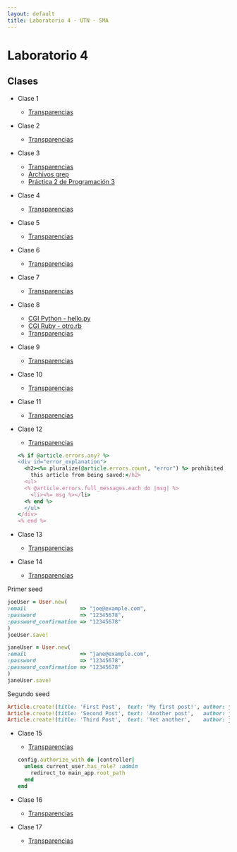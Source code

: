 ```yaml
---
layout: default
title: Laboratorio 4 - UTN - SMA
---
```


# Laboratorio 4

## Clases

* Clase 1
  * [Transparencias](material/Clase01.pdf)
* Clase 2
  * [Transparencias](material/Clase02.pdf)
* Clase 3
  * [Transparencias](material/Clase03.pdf)
  * [Archivos grep](material/Clase03Comando.tar.gz)
  * [Práctica 2 de Programación 3](material/Programacion3-Practica2.pdf)
* Clase 4
  * [Transparencias](material/Clase04.pdf)
* Clase 5
  * [Transparencias](material/Clase05.pdf)
* Clase 6
  * [Transparencias](material/Clase06.pdf)
* Clase 7
  * [Transparencias](material/Clase07.pdf)
* Clase 8
  * [CGI Python - hello.py](material/hello.py)
  * [CGI Ruby - otro.rb](material/otro.rb)
  * [Transparencias](material/Clase08.pdf)
* Clase 9
  * [Transparencias](material/Clase09.pdf)
* Clase 10
  * [Transparencias](material/Clase10.pdf)
* Clase 11
  * [Transparencias](material/Clase11.pdf)
* Clase 12
  * [Transparencias](material/Clase12.pdf)

  ```ruby
  <% if @article.errors.any? %>
  <div id="error_explanation">
    <h2><%= pluralize(@article.errors.count, "error") %> prohibited
      this article from being saved:</h2>
    <ul>
    <% @article.errors.full_messages.each do |msg| %>
      <li><%= msg %></li>
    <% end %>
    </ul>
  </div>
  <% end %>
  ```
* Clase 13
  * [Transparencias](material/Clase13.pdf)
* Clase 14
  * [Transparencias](material/Clase14.pdf)

Primer seed

  ```ruby
joeUser = User.new(
  :email                 => "joe@example.com",
  :password              => "12345678",
  :password_confirmation => "12345678"
)
joeUser.save!

janeUser = User.new(
  :email                 => "jane@example.com",
  :password              => "12345678",
  :password_confirmation => "12345678"
)
janeUser.save!
  ```

Segundo seed

  ```ruby
Article.create!(title: 'First Post',  text: 'My first post!', author: joeUser);
Article.create!(title: 'Second Post', text: 'Another post',   author: joeUser);
Article.create!(title: 'Third Post',  text: 'Yet another',    author: janeUser);
  ```

* Clase 15
  * [Transparencias](material/Clase15.pdf)

  ```ruby
  config.authorize_with do |controller|
    unless current_user.has_role? :admin
      redirect_to main_app.root_path
    end
  end
  ```
* Clase 16
  * [Transparencias](material/Clase16.pdf)
* Clase 17
  * [Transparencias](material/Clase17.pdf)


